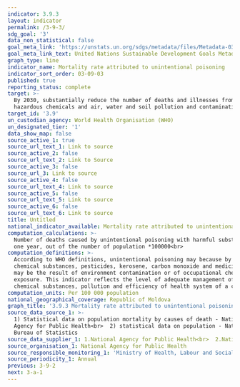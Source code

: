 ```yaml
---
indicator: 3.9.3
layout: indicator
permalink: /3-9-3/
sdg_goal: '3'
data_non_statistical: false
goal_meta_link: 'https://unstats.un.org/sdgs/metadata/files/Metadata-03-09-03.pdf'
goal_meta_link_text: United Nations Sustainable Development Goals Metadata (PDF 213 KB)
graph_type: line
indicator_name: Mortality rate attributed to unintentional poisoning
indicator_sort_order: 03-09-03
published: true
reporting_status: complete
target: >-
  By 2030, substantially reduce the number of deaths and illnesses from
  hazardous chemicals and air, water and soil pollution and contamination
target_id: '3.9'
un_custodian_agency: World Health Organisation (WHO)
un_designated_tier: '1'
data_show_map: false
source_active_1: true
source_url_text_1: Link to source
source_active_2: false
source_url_text_2: Link to Source
source_active_3: false
source_url_3: Link to source
source_active_4: false
source_url_text_4: Link to source
source_active_5: false
source_url_text_5: Link to source
source_active_6: false
source_url_text_6: Link to source
title: Untitled
national_indicator_available: Mortality rate attributed to unintentional poisoning
computation_calculations: >-
  Number of deaths caused by unintentional poisoning with harmful substances in
  one year, out of the number of population *100000<br>
computation_definitions: >-
  According to WHO definitions, unintentional poisoning may because by domestic
  chemical substances, pesticides, kerosene, carbon monoxide and medicines or
  may be the result of environment contamination or of occupational chemical
  exposure. This indicator reflects the level of adequate management of harmful
  chemical substances, pollution and efficiency of health system of a country.
computation_units: Per 100 000 population
national_geographical_coverage: Republic of Moldova
graph_title: '3.9.3 Mortality rate attributed to unintentional poisoning '
source_data_source_1: >-
  1) Statistical data on population mortality by causes of death - National
  Agency for Public Health<br>  2) statistical data on population - National
  Bureau of Statistics
source_data_supplier_1: 1.National Agency for Public Health<br>  2.National Bureau of Statistics
source_organisation_1: National Agency for Public Health
source_responsible_monitoring_1: 'Ministry of Health, Labour and Social Protection'
source_periodicity_1: Annual
previous: 3-9-2
next: 3-a-1
---
```

